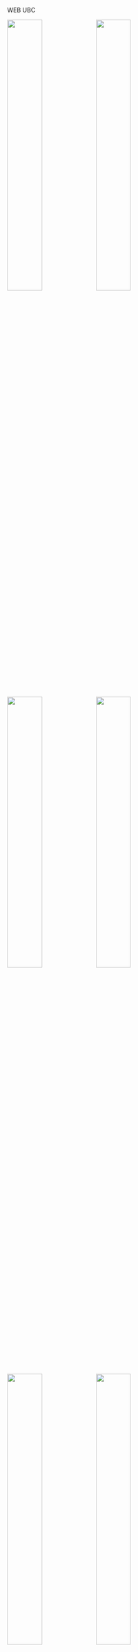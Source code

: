 WEB UBC

<img src="https://github.com/user-attachments/assets/fdc1e0b5-0292-41aa-8a72-9c667ef010d3" width="40%">
<img src="https://github.com/user-attachments/assets/618b0be4-b3d0-482c-82a0-a0c2420eadb4" width="40%">
<img src="https://github.com/user-attachments/assets/bac7c72c-6492-4467-b45d-fec6a410c34a" width="40%">
<img src="https://github.com/user-attachments/assets/69f6a833-105c-4675-9fda-a925f05f1fed" width="40%">
<img src="https://github.com/user-attachments/assets/8bd6d8c9-2f15-4e93-8fdf-d46cf74a8d9e" width="40%">
<img src="https://github.com/user-attachments/assets/e5de8502-8c2a-4721-b86f-6aaa1855b87d" width="40%">
<img src="https://github.com/user-attachments/assets/ff4ab307-2b5d-4c8c-a5f1-ad421ca8da93" width="40%">
<img src="https://github.com/user-attachments/assets/9522221d-0f6f-4fb8-89e9-e20bf7aca960" width="40%">
<img src="https://github.com/user-attachments/assets/a37ccb7e-3503-4b69-9795-23cea64da088" width="40%">
<img src="https://github.com/user-attachments/assets/d1fea8c1-097f-47b4-8b0f-92fe6f64c947" width="40%">
<img src="https://github.com/user-attachments/assets/da798c7e-5b16-4910-aaf7-3b2fcef983e7" width="40%">
<img src="https://github.com/user-attachments/assets/a5e4a929-347a-413c-8459-9ba8dd05e20c" width="40%">
<img src="https://github.com/user-attachments/assets/146db175-63ac-400f-8acd-0a5d6666b07c" width="40%">
<img src="https://github.com/user-attachments/assets/fb0f18b6-5d80-42f5-a7e7-cd0ee819dd5a" width="40%">


<img src="https://github.com/user-attachments/assets/83739623-901c-41c5-b1b2-dacae2492de8" width="25%">
<img src="https://github.com/user-attachments/assets/4cf3e243-a62c-4fca-98cf-0f75072d9de1" width="25%">
<img src="https://github.com/user-attachments/assets/4a8471d4-d775-4373-afd1-49053f46ba03" width="25%">
<img src="https://github.com/user-attachments/assets/5f215c12-3f60-4dcd-99a8-1f875e029285" width="25%">
<img src="https://github.com/user-attachments/assets/60f8eaa5-28dd-4d8f-bc02-d855bf30e572" width="25%">
<img src="https://github.com/user-attachments/assets/32bdaeb1-971c-4023-b1a6-98c27e1ac9d7" width="25%">
<img src="https://github.com/user-attachments/assets/4ac4b939-3556-4396-995f-a7662ae6e9ab" width="25%">
<img src="https://github.com/user-attachments/assets/f530795c-9a15-48ab-9737-133749a7d879" width="25%">
<img src="https://github.com/user-attachments/assets/39ccd192-a18e-404a-996b-54fb6b8eff89" width="25%">
<img src="https://github.com/user-attachments/assets/a05e96cd-f499-477d-be2f-fa9391edf420" width="25%">
<img src="https://github.com/user-attachments/assets/a0f44b04-7543-4191-93e8-3890cbd211bc" width="25%">
<img src="https://github.com/user-attachments/assets/9ba04ec0-f538-4d6b-b39a-87d2f13531fd" width="25%">
